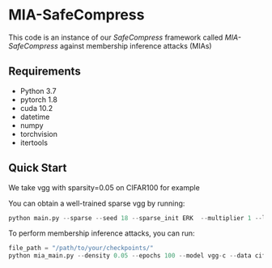 # MIA-SafeCompress
This code is an instance of our *SafeCompress* framework called *MIA-SafeCompress* against membership inference attacks (MIAs)

## Requirements
* Python 3.7
* pytorch 1.8
* cuda 10.2
* datetime
* numpy
* torchvision
* itertools

## Quick Start

We take vgg with sparsity=0.05 on CIFAR100 for example

You can obtain a well-trained sparse vgg by running:
```python
python main.py --sparse --seed 18 --sparse_init ERK  --multiplier 1 --lr 0.1 --density 0.05 --update_frequency 4000 --epochs 300 --model vgg-c --data cifar100 --decay_frequency 30000 --batch-size 128 --n_class 100
```

To perform membership inference attacks, you can run:
```python
file_path = "/path/to/your/checkpoints/"
python mia_main.py --density 0.05 --epochs 100 --model vgg-c --data cifar100 --batch-size 128 --n_class 100
```




